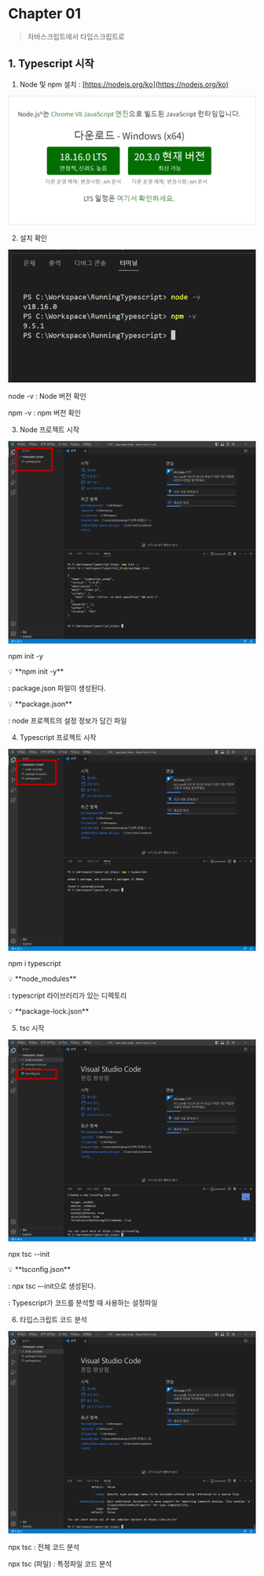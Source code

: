 # Chapter 01

> 자바스크립트에서 타입스크립트로
> 

## 1. Typescript 시작

1) Node 및 npm 설치 : [https://nodejs.org/ko](https://nodejs.org/ko)

![Untitled](./chapter01_sangha_Img/Untitled.png)

2) 설치 확인

![Untitled](./chapter01_sangha_Img/Untitled%201.png)

node -v		: Node 버전 확인

npm -v		: npm 버전 확인

3) Node 프로젝트 시작

![npm init -y](./chapter01_sangha_Img/Untitled%202.png)

npm init -y

<aside>
💡 **npm init -y**

: package.json 파일이 생성된다.

</aside>

<aside>
💡 **package.json**

: node 프로젝트의 설정 정보가 담긴 파일

</aside>

4) Typescript 프로젝트 시작

![npm i typescript](./chapter01_sangha_Img/Untitled%203.png)

npm i typescript

<aside>
💡 **node_modules**

: typescript 라이브러리가 있는 디렉토리

</aside>

<aside>
💡 **package-lock.json**

</aside>

5) tsc 시작

![npx tsc --init](./chapter01_sangha_Img/Untitled%204.png)

npx tsc --init

<aside>
💡 **tsconfig.json**

: npx tsc –-init으로 생성된다.

: Typescript가 코드를 분석할 때 사용하는 설정파일

</aside>

6) 타입스크립트 코드 분석

![Untitled](./chapter01_sangha_Img/Untitled%205.png)

npx tsc		: 전체 코드 분석

npx tsc (파일)	: 특정파일 코드 분석